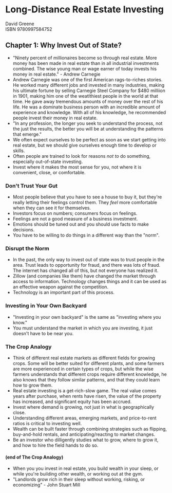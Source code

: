 # Long-Distance Real Estate Investing  
David Greene  
ISBN 9780997584752  

## Chapter 1: Why Invest Out of State?
- "Ninety percent of millionaires become so through real estate. More money has been made in real estate than in all industrial investments combined. The wise young man or wage earner of today invests his money in real estate." - Andrew Carnegie 
- Andrew Carnegie was one of the first American rags-to-riches stories. He worked many different jobs and invested in many industries, making his ultimate fortune by selling Carnegie Steel Company for $480 milliion in 1901, making him one of the weatlthiest people in the world at that time. He gave away tremendous amounts of money over the rest of his life. He was a dominate business person with an incredible amount of experience and knowledge. With all of his knowledge, he recommended people invest their money in real estate.
- "In any profession, the longer you seek to understand the process, not the just the results, the better you will be at understanding the patterns that emerge."
- We often expect ourselves to be perfect as soon as we start getting into real estate, but we should give ourselves enough time to develop or skills.
- Often people are trained to look for reasons _not to_ do something, especially out-of-state investing.
- Invest where it makes the most sense for you, not where it is convenient, close, or comfortable.
### Don't Trust Your Gut
- Most people believe that you have to see a house to buy it, but they're really letting their feelings control them. They _feel_ more comfortable when they can see it for themselves.
- Investors focus on numbers; consumers focus on feelings.
- Feelings are not a good measure of a business investment.
- Emotions should be tuned out and you should use facts to make decisions.
- You have to be willing to do things in a different way than the "norm".
### Disrupt the Norm
- In the past, the only way to invest out of state was to trust people in the area. Trust leads to opportunity for fraud, and there was lots of fraud. The internet has changed all of this, but not everyone has realized it.
- Zillow (and companies like them) have changed the market through access to information. Technology changes things and it can be used as an effective weapon against the competition. 
- Technology is an important part of this process.
### Investing in Your Own Backyard
- "Investing in your own backyard" is the same as "investing where you know."
- You must understand the market in which you are investing, it just doesn't have to be near you.
### The Crop Analogy
- Think of different real estate markets as different fields for growing crops. Some will be better suited for different plants, and some farmers are more experienced in certain types of crops, but while the wise farmers understands that different crops require different knowledge, he also knows that they follow similar patterns, and that they could learn how to grow them.
- Real estate investing is a get-rich-slow game. The real value comes years after purchase, when rents have risen, the value of the property has increased, and significant equity has been accrued.
- Invest where demand is growing, not just in what is geographically close.
- Understanding different areas, emerging markets, and price-to-rent ratios is critical to investing well.
- Wealth can be built faster through combining strategies such as flipping, buy-and-hold rentals, and anticipating/reacting to market changes.
- Be an investor who dilligently studies what to grow, where to grow it, and how to hire the field hands to do so.
#### (end of The Crop Analogy)
- When you you invest in real estate, you build wealth in your sleep, or while you're building other wealth, or working out at the gym. 
- "Landlords grow rich in their sleep without working, risking, or economizing" - John Stuart Mill

